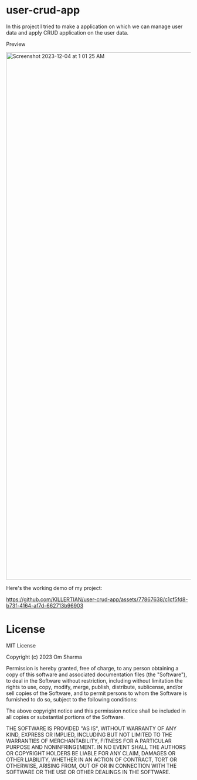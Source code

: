 # user-crud-app

In this project I tried to make a application on which we can manage user data and apply CRUD application on the user data.

Preview 

<img width="1439" alt="Screenshot 2023-12-04 at 1 01 25 AM" src="https://github.com/KILLERTIAN/user-crud-app/assets/77867638/6d58a6d4-a927-4c97-ac31-d1f63fb3fc92">

Here's the working demo of my project:

https://github.com/KILLERTIAN/user-crud-app/assets/77867638/c1cf5fd8-b73f-4164-af7d-662713b96903

# License

MIT License

Copyright (c) 2023 Om Sharma

Permission is hereby granted, free of charge, to any person obtaining a copy of this software and associated documentation files (the "Software"), to deal in the Software without restriction, including without limitation the rights to use, copy, modify, merge, publish, distribute, sublicense, and/or sell copies of the Software, and to permit persons to whom the Software is furnished to do so, subject to the following conditions:

The above copyright notice and this permission notice shall be included in all copies or substantial portions of the Software.

THE SOFTWARE IS PROVIDED "AS IS", WITHOUT WARRANTY OF ANY KIND, EXPRESS OR IMPLIED, INCLUDING BUT NOT LIMITED TO THE WARRANTIES OF MERCHANTABILITY, FITNESS FOR A PARTICULAR PURPOSE AND NONINFRINGEMENT. IN NO EVENT SHALL THE AUTHORS OR COPYRIGHT HOLDERS BE LIABLE FOR ANY CLAIM, DAMAGES OR OTHER LIABILITY, WHETHER IN AN ACTION OF CONTRACT, TORT OR OTHERWISE, ARISING FROM, OUT OF OR IN CONNECTION WITH THE SOFTWARE OR THE USE OR OTHER DEALINGS IN THE SOFTWARE.
